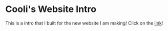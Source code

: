 # Cooli's Website Intro

This is a intro that I built for the new website I am making! Click on the [link](spacesters.github.io/intro/)!
